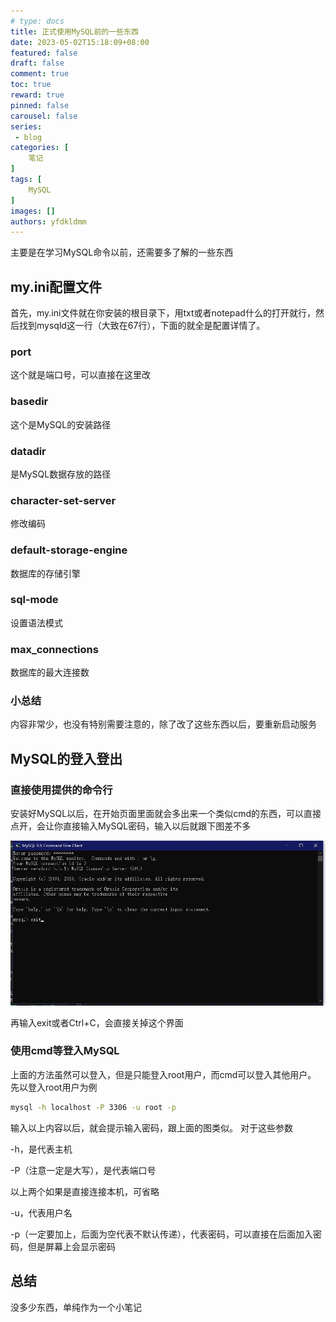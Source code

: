```yaml
---
# type: docs 
title: 正式使用MySQL前的一些东西
date: 2023-05-02T15:18:09+08:00
featured: false
draft: false
comment: true
toc: true
reward: true
pinned: false
carousel: false
series:
 - blog
categories: [
    笔记
]
tags: [
    MySQL
]
images: []
authors: yfdkldmm
---
```


主要是在学习MySQL命令以前，还需要多了解的一些东西

<!--more-->

## my.ini配置文件

首先，my.ini文件就在你安装的根目录下，用txt或者notepad什么的打开就行，然后找到mysqld这一行（大致在67行），下面的就全是配置详情了。

### port

这个就是端口号，可以直接在这里改

### basedir

这个是MySQL的安装路径

### datadir

是MySQL数据存放的路径

### character-set-server

修改编码

### default-storage-engine

数据库的存储引擎

### sql-mode

设置语法模式

### max_connections

数据库的最大连接数

### 小总结

内容非常少，也没有特别需要注意的，除了改了这些东西以后，要重新启动服务

## MySQL的登入登出

### 直接使用提供的命令行

安装好MySQL以后，在开始页面里面就会多出来一个类似cmd的东西，可以直接点开，会让你直接输入MySQL密码，输入以后就跟下图差不多

![MySQLcmd](/images/正式使用MySQL前的一些东西/MySQLcmd.jpg)

再输入exit或者Ctrl+C，会直接关掉这个界面

### 使用cmd等登入MySQL

上面的方法虽然可以登入，但是只能登入root用户，而cmd可以登入其他用户。
先以登入root用户为例

```cmd
mysql -h localhost -P 3306 -u root -p
```

输入以上内容以后，就会提示输入密码，跟上面的图类似。
对于这些参数

-h，是代表主机

-P（注意一定是大写），是代表端口号

以上两个如果是直接连接本机，可省略

-u，代表用户名

-p（一定要加上，后面为空代表不默认传递），代表密码，可以直接在后面加入密码，但是屏幕上会显示密码

## 总结

没多少东西，单纯作为一个小笔记
